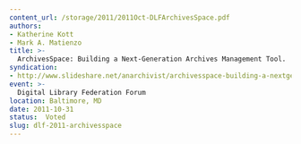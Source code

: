 ```yaml
---
content_url: /storage/2011/2011Oct-DLFArchivesSpace.pdf
authors:
- Katherine Kott
- Mark A. Matienzo
title: >-
  ArchivesSpace: Building a Next-Generation Archives Management Tool.
syndication:
- http://www.slideshare.net/anarchivist/archivesspace-building-a-nextgeneration-archives-management-tool-10062986
event: >-
  Digital Library Federation Forum
location: Baltimore, MD
date: 2011-10-31
status:  Voted
slug: dlf-2011-archivesspace
---
```

